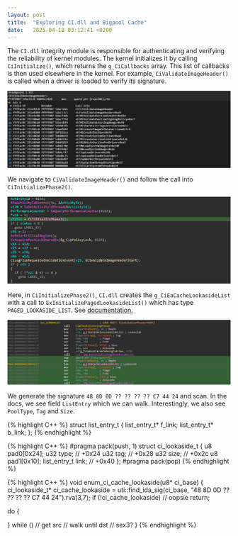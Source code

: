 ```yaml
---
layout: post
title:  "Exploring CI.dll and Bigpool Cache"
date:   2025-04-18 03:12:41 +0200
---
```


The `CI.dll` integrity module is responsible for authenticating and verifying the reliability of kernel modules. The kernel initializes it by calling `CiInitialize()`, which returns the `g_CiCallbacks` array. This list of callbacks is then used elsewhere in the kernel. For example, `CiValidateImageHeader()` is called when a driver is loaded to verify its signature.

![CiValidateImageHeader Call Stack](/assets/{FD14D6FB-2AEC-4018-9882-8ABCDAAA56CF}.png)

We navigate to `CiValidateImageHeader()` and follow the call into `CiInitializePhase2()`.

![CiInitializePhase2 Call](/assets/{7E18B9B6-F4C0-4701-A08C-B2A6CF97B269}.png)

Here, in `CiInitializePhase2()`, `CI.dll` creates the `g_CiEaCacheLookasideList` with a call to `ExInitializePagedLookasideList()` which has type `PAGED_LOOKASIDE_LIST`. See [documentation.](https://www.vergiliusproject.com/kernels/x64/windows-11/24h2/_PAGED_LOOKASIDE_LIST)

![ExInitializePagedLookasideList Usage](/assets/image.png)

We generate the signature `48 8D 0D ?? ?? ?? ?? C7 44 24` and scan. In the docs, we see field `ListEntry` which we can walk. Interestingly, we also see `PoolType`, `Tag` and `Size`.

{% highlight C++ %}
struct list_entry_t
{
  list_entry_t* f_link;
  list_entry_t* b_link;
  };
{% endhighlight %}

{% highlight C++ %}
#pragma pack(push, 1)
struct ci_lookaside_t
{
  u8 pad0[0x24];
  u32 type;                 // +0x24
  u32 tag;                  // +0x28
  u32 size;                 // +0x2c
  u8 pad1[0x10];
  list_entry_t link;        // +0x40
};
#pragma pack(pop)
{% endhighlight %}

{% highlight C++ %}
void enum_ci_cache_lookaside(u8* ci_base)
{
  ci_lookaside_t* ci_cache_lookaside = uti::find_ida_sig(ci_base, "48 8D 0D ?? ?? ?? ?? C7 44 24").rva(3,7);
  if (!ci_cache_lookaside) // oopsie
    return;

  do {

  } while ()
  // get src
  // walk until dst
  // sex3?
}
{% endhighlight %}